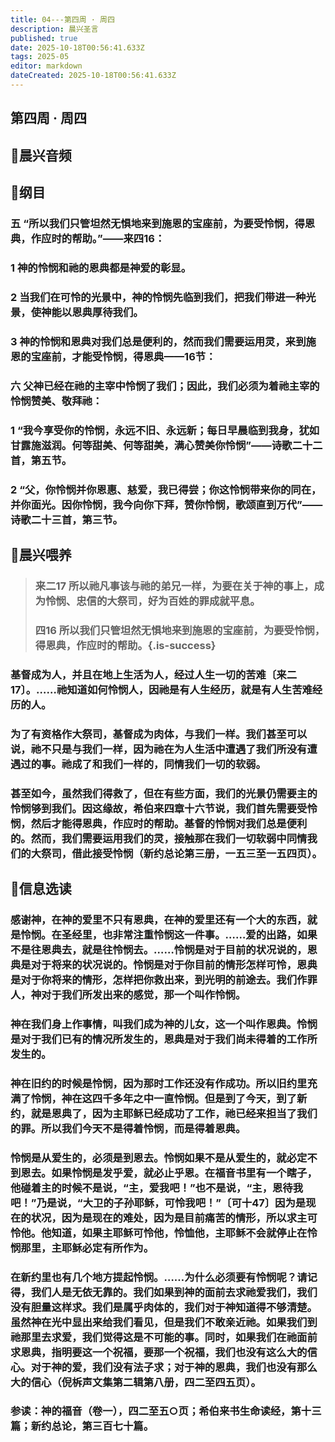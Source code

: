 ```yaml
---
title: 04---第四周 · 周四
description: 晨兴圣言
published: true
date: 2025-10-18T00:56:41.633Z
tags: 2025-05
editor: markdown
dateCreated: 2025-10-18T00:56:41.633Z
---
```


## 第四周 · 周四
## 🎵晨兴音频

## 📖纲目

### 五    “所以我们只管坦然无惧地来到施恩的宝座前，为要受怜悯，得恩典，作应时的帮助。”——来四16：

### 1    神的怜悯和祂的恩典都是神爱的彰显。

### 2    当我们在可怜的光景中，神的怜悯先临到我们，把我们带进一种光景，使神能以恩典厚待我们。

### 3    神的怜悯和恩典对我们总是便利的，然而我们需要运用灵，来到施恩的宝座前，才能受怜悯，得恩典——16节：

### 六    父神已经在祂的主宰中怜悯了我们；因此，我们必须为着祂主宰的怜悯赞美、敬拜祂：

### 1    “我今享受你的怜悯，永远不旧、永远新；每日早晨临到我身，犹如甘露施滋润。何等甜美、何等甜美，满心赞美你怜悯”——诗歌二十二首，第五节。

### 2    “父，你怜悯并你恩惠、慈爱，我已得尝；你这怜悯带来你的同在，并你面光。因你怜悯，我今向你下拜，赞你怜悯，歌颂直到万代”——诗歌二十三首，第三节。

## 📖晨兴喂养

>### 来二17    所以祂凡事该与祂的弟兄一样，为要在关于神的事上，成为怜悯、忠信的大祭司，好为百姓的罪成就平息。
>
>### 四16    所以我们只管坦然无惧地来到施恩的宝座前，为要受怜悯，得恩典，作应时的帮助。{.is-success}

### 基督成为人，并且在地上生活为人，经过人生一切的苦难〔来二17〕。……祂知道如何怜悯人，因祂是有人生经历，就是有人生苦难经历的人。

### 为了有资格作大祭司，基督成为肉体，与我们一样。我们甚至可以说，祂不只是与我们一样，因为祂在为人生活中遭遇了我们所没有遭遇过的事。祂成了和我们一样的，同情我们一切的软弱。

### 甚至如今，虽然我们得救了，但在有些方面，我们的光景仍需要主的怜悯够到我们。因这缘故，希伯来四章十六节说，我们首先需要受怜悯，然后才能得恩典，作应时的帮助。基督的怜悯对我们总是便利的。然而，我们需要运用我们的灵，接触那在我们一切软弱中同情我们的大祭司，借此接受怜悯（新约总论第三册，一五三至一五四页）。

## 📖信息选读

### 感谢神，在神的爱里不只有恩典，在神的爱里还有一个大的东西，就是怜悯。在圣经里，也非常注重怜悯这一件事。……爱的出路，如果不是往恩典去，就是往怜悯去。……怜悯是对于目前的状况说的，恩典是对于将来的状况说的。怜悯是对于你目前的情形怎样可怜，恩典是对于你将来的情形，怎样把你救出来，到光明的前途去。我们作罪人，神对于我们所发出来的感觉，那一个叫作怜悯。

### 神在我们身上作事情，叫我们成为神的儿女，这一个叫作恩典。怜悯是对于我们已有的情况所发生的，恩典是对于我们尚未得着的工作所发生的。

### 神在旧约的时候是怜悯，因为那时工作还没有作成功。所以旧约里充满了怜悯，神在这四千多年之中一直怜悯。但是到了今天，到了新约，就是恩典了，因为主耶稣已经成功了工作，祂已经来担当了我们的罪。所以我们今天不是得着怜悯，而是得着恩典。

### 怜悯是从爱生的，必须是到恩去。怜悯如果不是从爱生的，就必定不到恩去。如果怜悯是发乎爱，就必止乎恩。在福音书里有一个瞎子，他碰着主的时候不是说，“主，爱我吧！”也不是说，“主，恩待我吧！”乃是说，“大卫的子孙耶稣，可怜我吧！”〔可十47〕因为是现在的状况，因为是现在的难处，因为是目前痛苦的情形，所以求主可怜他。他知道，如果主耶稣可怜他，怜恤他，主耶稣不会就停止在怜悯那里，主耶稣必定有所作为。

### 在新约里也有几个地方提起怜悯。……为什么必须要有怜悯呢？请记得，我们人是无依无靠的。我们如果到神的面前去求祂爱我们，我们没有胆量这样求。我们是属乎肉体的，我们对于神知道得不够清楚。虽然神在光中显出来给我们看见，但是我们不敢亲近祂。如果我们到祂那里去求爱，我们觉得这是不可能的事。同时，如果我们在祂面前求恩典，指明要这一个祝福，要那一个祝福，我们也没有这么大的信心。对于神的爱，我们没有法子求；对于神的恩典，我们也没有那么大的信心（倪柝声文集第二辑第八册，四二至四五页）。

### 参读：神的福音（卷一），四二至五○页；希伯来书生命读经，第十三篇；新约总论，第三百七十篇。
<!-- Google tag (gtag.js) -->
<script async src="https://www.googletagmanager.com/gtag/js?id=G-1P8709Z16T"></script>
<script>
  window.dataLayer = window.dataLayer || [];
  function gtag(){dataLayer.push(arguments);}
  gtag('js', new Date());

  gtag('config', 'G-1P8709Z16T');
</script>